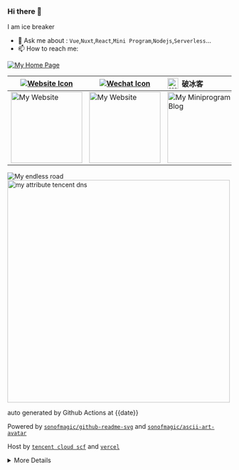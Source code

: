 ### Hi there 👋

I am ice breaker

- 💬 Ask me about : `Vue`,`Nuxt`,`React`,`Mini Program`,`Nodejs`,`Serverless`...
- 📫 How to reach me:

<a href="https://www.icebreaker.top/" target="_blank">![My Home Page](https://github-readme-svg.vercel.app/api/v1/svg/captcha?value=Click%20here!%20https://icebreaker.top/&n=0&w=600)</a>

| <a href="https://www.icebreaker.top/" target="_blank"><img src="https://github-readme-svg.vercel.app/api/v1/svg/icon?value=ChromeFilled&fill=%235193FB&size=24px" alt="Website Icon" /></a> | <a href="https://u.wechat.com/EAVzgOGBnATKcePfVWr_QyQ" target="_blank"><img src="https://github-readme-svg.vercel.app/api/v1/svg/icon?value=WechatOutlined&fill=%230DCB19&size=24px" alt="Wechat Icon" /></a> | <div style="display: flex;align-items: center;"><img width="24" style="margin-right:8px" src="https://github-readme-svg.vercel.app/api/v1/svg/icon/miniprogram" alt="Wechat Miniprogram Icon" />破冰客</div> | <div style="display: flex;align-items: center;"> <img width="24" style="margin-right:8px" src="https://github-readme-svg.vercel.app/api/v1/svg/icon/miniprogram" alt="Wechat Icon" />程序员名片 </div> |
| ------------------------------------------------------------------------------------------------------------------------------------------------------------------------------------------- | ------------------------------------------------------------------------------------------------------------------------------------------------------------------------------------------------------------- | ------------------------------------------------------------------------------------------------------------------------------------------------------------------------------------------------------------- | ----------------------------------------------------------------------------------------------------------------------------------------------------------------------------- |
| <img width="160" height="160" src="https://github-readme-svg.vercel.app/api/v1/svg/qrcode?value=https://www.icebreaker.top/" alt="My Website" />                                            | <img width="160" height="160" src="https://github-readme-svg.vercel.app/api/v1/svg/qrcode?value=https://u.wechat.com/EAVzgOGBnATKcePfVWr_QyQ" alt="My Website" />                                             | <img width="160" height="160" src="https://github-readme-svg.vercel.app/api/v1/svg/qrcode?value=https://mp.weixin.qq.com/a/~QCyvHLpi7gWkTTw_D45LNg~~" alt="My Miniprogram Blog" />                            | <img width="160" height="160" src="https://github-readme-svg.vercel.app/api/v1/svg/qrcode?value=https://mp.weixin.qq.com/a/~wCmPXG4P6LVtnyOobH53KQ~~" alt="Programer Card" /> |

<img src="https://github-readme-svg.vercel.app/api/v1/svg/road?cartype=normal&p=center" alt="My endless road" />

<img width="500" height="500" src="https://service-dn7d96xv-1257725330.sh.apigw.tencentcs.com/api/v1/img/chart/radar" alt="my attribute tencent dns"/>

auto generated by Github Actions at {{date}}

Powered by [`sonofmagic/github-readme-svg`](https://github.com/sonofmagic/github-readme-svg) and [`sonofmagic/ascii-art-avatar`](https://github.com/sonofmagic/ascii-art-avatar)

Host by [`tencent cloud scf`](https://cloud.tencent.com/) and [`vercel`](https://vercel.com/)

<details>

<summary>More Details</summary>

```
{{replace}}
```

![Shit happens](https://github-readme-svg.vercel.app/api/v1/svg/captcha?value=Shit%20happens&n=30&w=400)

<img src="https://service-dn7d96xv-1257725330.sh.apigw.tencentcs.com/api/v1/img/chart/demo" alt="My custom chart">

</details>
